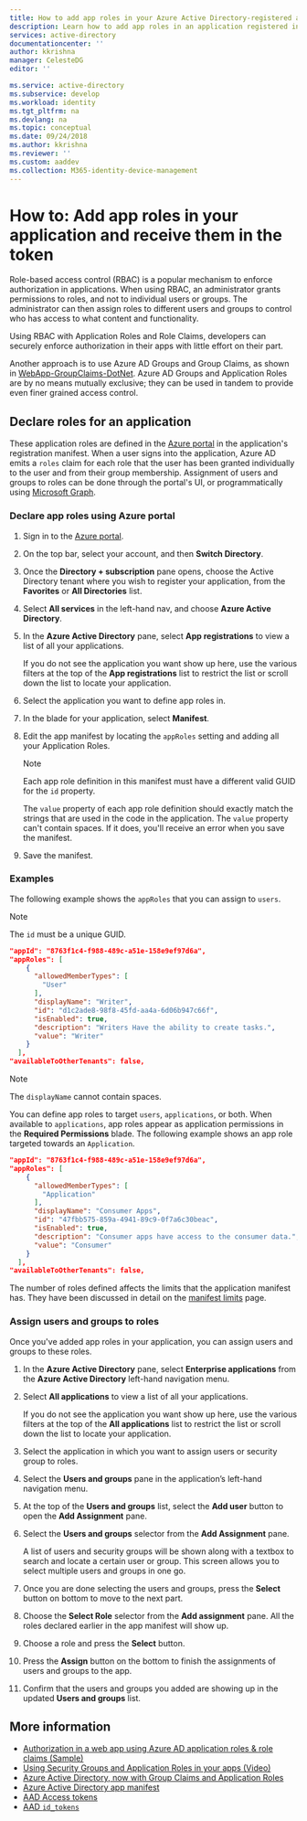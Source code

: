 ```yaml
---
title: How to add app roles in your Azure Active Directory-registered application and receive them in the token
description: Learn how to add app roles in an application registered in Azure Active Directory, assign users and groups to these roles and receive them in the `roles` claim in the token.
services: active-directory
documentationcenter: ''
author: kkrishna
manager: CelesteDG
editor: ''

ms.service: active-directory
ms.subservice: develop
ms.workload: identity
ms.tgt_pltfrm: na
ms.devlang: na
ms.topic: conceptual
ms.date: 09/24/2018
ms.author: kkrishna
ms.reviewer: ''
ms.custom: aaddev
ms.collection: M365-identity-device-management
---
```


# How to: Add app roles in your application and receive them in the token

Role-based access control (RBAC) is a popular mechanism to enforce authorization in applications. When using RBAC, an administrator grants permissions to roles, and not to individual users or groups. The administrator can then assign roles to different users and groups to control who has access to what content and functionality.

Using RBAC with Application Roles and Role Claims, developers can securely enforce authorization in their apps with little effort on their part.

Another approach is to use Azure AD Groups and Group Claims, as shown in [WebApp-GroupClaims-DotNet](https://github.com/Azure-Samples/WebApp-GroupClaims-DotNet). Azure AD Groups and Application Roles are by no means mutually exclusive; they can be used in tandem to provide even finer grained access control.

## Declare roles for an application

These application roles are defined in the [Azure portal](https://portal.azure.com) in the application's registration manifest.  When a user signs into the application, Azure AD emits a `roles` claim for each role that the user has been granted individually to the user and from their group membership.  Assignment of users and groups to roles can be done through the portal's UI, or programmatically using [Microsoft Graph](https://developer.microsoft.com/graph/docs/concepts/azuread-identity-access-management-concept-overview).

### Declare app roles using Azure portal

1. Sign in to the [Azure portal](https://portal.azure.com).
1. On the top bar, select your account, and then **Switch Directory**.
1. Once the **Directory + subscription** pane opens, choose the Active Directory tenant where you wish to register your application, from the **Favorites** or **All Directories** list.
1. Select **All services** in the left-hand nav, and choose **Azure Active Directory**.
1. In the  **Azure Active Directory** pane, select **App registrations** to view a list of all your applications.

     If you do not see the application you want show up here, use the various filters at the top of the **App registrations** list to restrict the list or scroll down the list to locate your application.

1. Select the application you want to define app roles in.
1. In the blade for your application, select **Manifest**.
1. Edit the app manifest by locating the `appRoles` setting and adding all your Application Roles.

     > [!NOTE]
     > Each app role definition in this manifest must have a different valid GUID for the `id` property. 
     > 
     > The `value` property of each app role definition should exactly match the strings that are used in the code in the application. The `value` property can't contain spaces. If it does, you'll receive an error when you save the manifest.
     
1. Save the manifest.

### Examples

The following example shows the `appRoles` that you can assign to `users`.

> [!NOTE]
>The `id` must be a unique GUID.

```Json
"appId": "8763f1c4-f988-489c-a51e-158e9ef97d6a",
"appRoles": [
    {
      "allowedMemberTypes": [
        "User"
      ],
      "displayName": "Writer",
      "id": "d1c2ade8-98f8-45fd-aa4a-6d06b947c66f",
      "isEnabled": true,
      "description": "Writers Have the ability to create tasks.",
      "value": "Writer"
    }
  ],
"availableToOtherTenants": false,
```

> [!NOTE]
>The `displayName` cannot contain spaces.

You can define app roles to target `users`, `applications`, or both. When available to `applications`, app roles appear as application permissions in the **Required Permissions** blade. The following example shows an app role targeted towards an `Application`.

```Json
"appId": "8763f1c4-f988-489c-a51e-158e9ef97d6a",
"appRoles": [
    {
      "allowedMemberTypes": [
        "Application"
      ],
      "displayName": "Consumer Apps",
      "id": "47fbb575-859a-4941-89c9-0f7a6c30beac",
      "isEnabled": true,
      "description": "Consumer apps have access to the consumer data.",
      "value": "Consumer"
    }
  ],
"availableToOtherTenants": false,
```

The number of roles defined affects the limits that the application manifest has. They have been discussed in detail on the [manifest limits](https://docs.microsoft.com/azure/active-directory/develop/reference-app-manifest#manifest-limits) page.

### Assign users and groups to roles

Once you've added app roles in your application, you can assign users and groups to these roles.

1. In the **Azure Active Directory** pane, select **Enterprise applications** from the **Azure Active Directory** left-hand navigation menu.
1. Select **All applications** to view a list of all your applications.

     If you do not see the application you want show up here, use the various filters at the top of the **All applications** list to restrict the list or scroll down the list to locate your application.

1. Select the application in which you want to assign users or security group to roles.
1. Select the **Users and groups** pane in the application’s left-hand navigation menu.
1. At the top of the **Users and groups** list, select the **Add user** button to open the **Add Assignment** pane.
1. Select the **Users and groups** selector from the **Add Assignment** pane.

     A list of users and security groups will be shown along with a textbox to search and locate a certain user or group. This screen allows you to select multiple users and groups in one go.

1. Once you are done selecting the users and groups, press the **Select** button on bottom to move to the next part.
1. Choose the **Select Role** selector from the **Add assignment** pane. All the roles declared earlier in the app manifest will show up.
1. Choose a role and press the **Select** button.
1. Press the **Assign** button on the bottom to finish the assignments of users and groups to the app.
1. Confirm that the users and groups you added are showing up in the updated **Users and groups** list.

## More information

- [Authorization in a web app using Azure AD application roles &amp; role claims (Sample)](https://azure.microsoft.com/resources/samples/active-directory-dotnet-webapp-roleclaims/)
- [Using Security Groups and Application Roles in your apps (Video)](https://www.youtube.com/watch?v=V8VUPixLSiM)
- [Azure Active Directory, now with Group Claims and Application Roles](https://cloudblogs.microsoft.com/enterprisemobility/2014/12/18/azure-active-directory-now-with-group-claims-and-application-roles)
- [Azure Active Directory app manifest](https://docs.microsoft.com/azure/active-directory/develop/reference-app-manifest)
- [AAD Access tokens](access-tokens.md)
- [AAD `id_tokens`](id-tokens.md)
